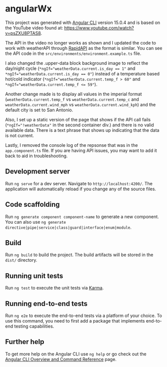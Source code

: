 # angularWx

This project was generated with [Angular CLI](https://github.com/angular/angular-cli) version 15.0.4 and is based on the YouTube video found at: https://www.youtube.com/watch?v=psZXU8PTAS8.

The API in the video no longer works as shown and I updated the code to work with weatherAPI through [RapidAPI](https://rapidapi.com/weatherapi/api/weatherapi-com/) as the format is similar. You can see the API code in the `src/environments/environment.example.ts` file. 

I also changed the .upper-data block background image to reflect the day/night cycle (`*ngIf="weatherData.current.is_day == 1"` and `*ngIf="weatherData.current.is_day == 0"`) instead of a temperature based hot/cold indicator (`*ngIf="weatherData.current.temp_f > 60"` and `*ngIf="weatherData.current.temp_f <= 59"`).

Another change made is to display all values in the imperial format (`weatherData.current.temp_f` vs `weatherData.current.temp_c` and `weatherData.current.wind_mph` vs `weatherData.current.wind_kph`) and the default city is set to San Antonio.

Also, I set up a static version of the page that shows if the API call fails (`*ngIf="!weatherData"` in the second container div.) and there is no valid available data. There is a text phrase that shows up indicating that the data is not current. 

Lastly, I removed the console log of the repsonse that was in the `app.component.ts` file. If you are having API issues, you may want to add it back to aid in troubleshooting.

## Development server

Run `ng serve` for a dev server. Navigate to `http://localhost:4200/`. The application will automatically reload if you change any of the source files.

## Code scaffolding

Run `ng generate component component-name` to generate a new component. You can also use `ng generate directive|pipe|service|class|guard|interface|enum|module`.

## Build

Run `ng build` to build the project. The build artifacts will be stored in the `dist/` directory.

## Running unit tests

Run `ng test` to execute the unit tests via [Karma](https://karma-runner.github.io).

## Running end-to-end tests

Run `ng e2e` to execute the end-to-end tests via a platform of your choice. To use this command, you need to first add a package that implements end-to-end testing capabilities.

## Further help

To get more help on the Angular CLI use `ng help` or go check out the [Angular CLI Overview and Command Reference](https://angular.io/cli) page.
